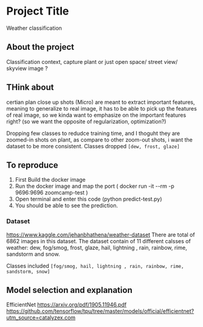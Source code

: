 # Project Title 
Weather classification 

## About the project 
Classification context, capture plant or just open space/ street view/ skyview image ?

## THink about 
certian plan close up shots (Micro) are meant to extract important features, meaning to generalize to real image, it has to be able to pick up the 
features of real image, so we kinda want to emphasize on the important features right? (so we want the opposite of regularization, optimization?)

Dropping few classes to redudce training time, and I thoguht they are zoomed-in shots on plant, as compare to other zoom-out shots, i want the dataset to be more consistent. 
Classes dropped `[dew, frost, glaze]`

## To reproduce 
1. First Build the docker image 
2. Run the docker image and map the port ( docker run -it --rm -p 9696:9696 zoomcamp-test )
3. Open terminal and enter this code (python predict-test.py)
4. You should be able to see the prediction. 



### Dataset 
https://www.kaggle.com/jehanbhathena/weather-dataset
There are total of 6862 images in this dataset. 
The dataset contain of 11 different calsses of weather:  dew, fog/smog, frost, glaze, hail, lightning , rain, rainbow, rime, sandstorm and snow.

Classes included `[fog/smog, hail, lightning , rain, rainbow, rime, sandstorm, snow]`

## Model selection and explanation 
EfficientNet 
https://arxiv.org/pdf/1905.11946.pdf 
https://github.com/tensorflow/tpu/tree/master/models/official/efficientnet?utm_source=catalyzex.com